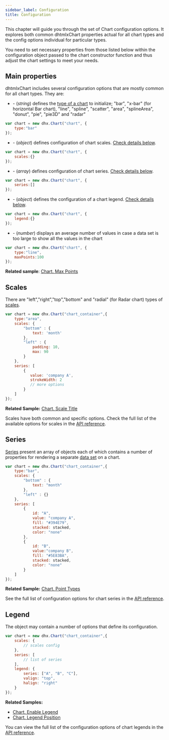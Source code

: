 ```yaml
---
sidebar_label: Configuration
title: Configuration
---          
```


This chapter will guide you through the set of Chart configuration options. It explores both common dhtmlxChart properties actual for all chart types and the config options individual for particular types.

You need to set necessary properties from those listed below within the configuration object passed to the chart constructor function and thus adjust the chart settings to meet your needs.

Main properties
-----------------------

dhtmlxChart includes several configuration options that are mostly common for all chart types. They are: 

- [](chart/api/chart_type_config.md) - (*string*) defines the [type of a chart](chart/charts_overview.md) to initialize; "bar", "x-bar" (for horizontal Bar chart), "line", "spline", "scatter", "area", 
"splineArea", "donut", "pie", "pie3D" and "radar"

~~~js
var chart = new dhx.Chart("chart", {
	type:"bar"
});
~~~

- [](chart/api/chart_scales_config.md) - (*object*) defines configuration of chart scales. [Check details below](#scales).

~~~js
var chart = new dhx.Chart("chart", {
	scales:{}
});
~~~

- [](chart/api/chart_series_config.md) - (*array*) defines configuration of chart series. [Check details below](#series).

~~~js
var chart = new dhx.Chart("chart", {
	series:[]
});
~~~

- [](chart/api/chart_legend_config.md) - (*object*) defines the configuration of a chart legend. [Check details below](#legend).

~~~js
var chart = new dhx.Chart("chart", {
	legend:{}
});
~~~

- [](chart/api/chart_maxpoints_config.md) - (*number*) displays an average number of values in case a data set is too large to show all the values in the chart

~~~js
var chart = new dhx.Chart("chart", {
	type:"line",
	maxPoints:100
});
~~~

**Related sample**: [Chart. Max Points](https://snippet.dhtmlx.com/6917eudu)

Scales
-------------

There are "left","right","top","bottom" and "radial" (for Radar chart) types of [scales](chart/api/chart_scales_config.md). 

~~~js
var chart = new dhx.Chart("chart_container",{
    type:"area",
    scales: {
    	"bottom" : {
    		text: 'month'
    	},
    	"left" : {
    		padding: 10,
    		max: 90
    	}
    },
    series: [
        {
           value: 'company A',
           strokeWidth: 2
           // more options   
        }
    ]
});
~~~

**Related Sample:** [Chart. Scale Title](https://snippet.dhtmlx.com/5ir00fer)

Scales have both common and specific options. Check the full list of the available options for scales in the [API reference](chart/api/chart_scales_config.md).

Series
------------

[Series](chart/api/chart_series_config.md) present an array of objects each of which contains a number of properties for rendering a separate [data set](chart/data_loading.md#preparing-data-set) on a chart.

~~~js
var chart = new dhx.Chart("chart_container",{
	type:"bar",
    scales: {
    	"bottom" : {
    		text: "month"
    	},
    	"left" : {}
    },
    series: [
    	{
    		id: "A",
    		value: "company A",
    		fill: "#394E79",
    		stacked: stacked,
    		color: "none"
    	},
    	{
    		id: "B",
    		value:"company B",
    		fill: "#5E83BA",
    		stacked: stacked,
    		color: "none"
    	}
    ]
});
~~~

**Related Sample:** [Chart. Point Types](https://snippet.dhtmlx.com/cbj54wwu)

See the full list of configuration options for chart series in the [API reference](chart/api/chart_series_config.md).

Legend
-----------

The [](chart/api/chart_legend_config.md) object may contain a number of options that define its configuration.

~~~js
var chart = new dhx.Chart("chart_container",{
    scales: {
    	// scales config
    },
    series: [
    	// list of series 
    ],
    legend: {
    	series: ["A", "B", "C"],
    	valign: "top",
    	halign: "right"
    }    
});
~~~

**Related Samples:**

- [Chart. Enable Legend](https://snippet.dhtmlx.com/00ei3q23)
- [Chart. Legend Position](https://snippet.dhtmlx.com/pgqf1yxj)

You can view the full list of the configuration options of chart legends in the [API reference](chart/api/chart_legend_config.md).